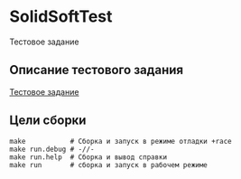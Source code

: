 # SolidSoftTest

Тестовое задание

## Описание тестового задания

[Тестовое задание](./doc/taskTest.md)

## Цели сборки

```make
make           # Сборка и запуск в режиме отладки +race
make run.debug # -//-
make run.help  # Сборка и вывод справки
make run       # сборка и запуск в рабочем режиме
```
